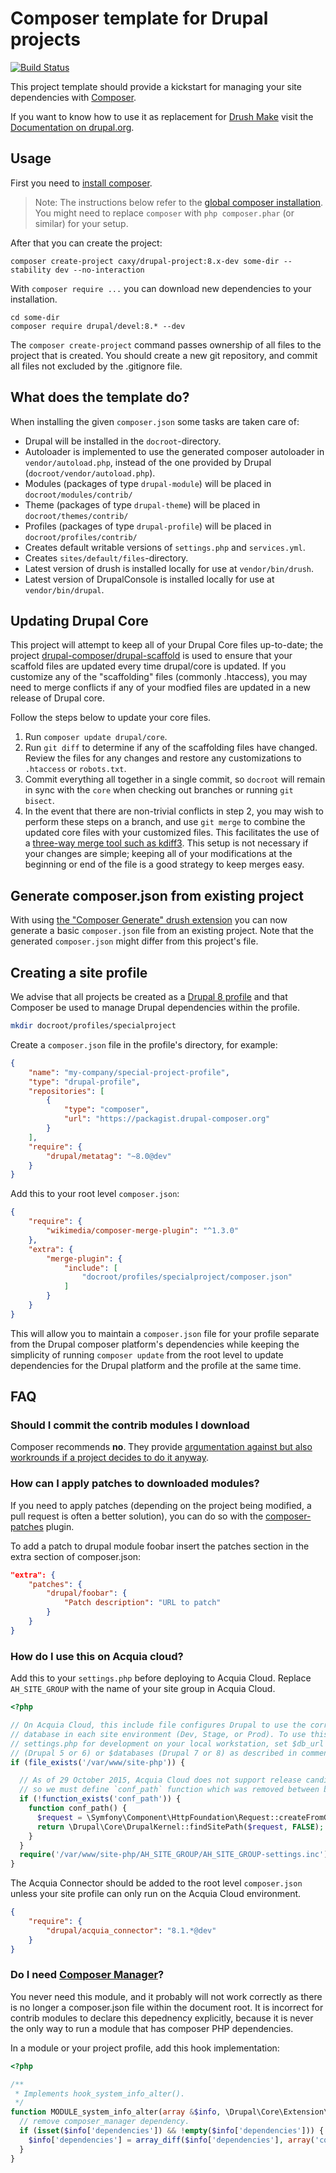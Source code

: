 # Composer template for Drupal projects

[![Build Status](https://travis-ci.org/caxy/drupal-project.svg?branch=8.x)](https://travis-ci.org/caxy/drupal-project)

This project template should provide a kickstart for managing your site
dependencies with [Composer](https://getcomposer.org/).

If you want to know how to use it as replacement for
[Drush Make](https://github.com/drush-ops/drush/blob/master/docs/make.md) visit
the [Documentation on drupal.org](https://www.drupal.org/node/2471553).

## Usage

First you need to [install composer](https://getcomposer.org/doc/00-intro.md#installation-linux-unix-osx).

> Note: The instructions below refer to the [global composer installation](https://getcomposer.org/doc/00-intro.md#globally).
You might need to replace `composer` with `php composer.phar` (or similar) 
for your setup.

After that you can create the project:

```
composer create-project caxy/drupal-project:8.x-dev some-dir --stability dev --no-interaction
```

With `composer require ...` you can download new dependencies to your 
installation.

```
cd some-dir
composer require drupal/devel:8.* --dev
```

The `composer create-project` command passes ownership of all files to the 
project that is created. You should create a new git repository, and commit 
all files not excluded by the .gitignore file.

## What does the template do?

When installing the given `composer.json` some tasks are taken care of:

* Drupal will be installed in the `docroot`-directory.
* Autoloader is implemented to use the generated composer autoloader in `vendor/autoload.php`,
  instead of the one provided by Drupal (`docroot/vendor/autoload.php`).
* Modules (packages of type `drupal-module`) will be placed in `docroot/modules/contrib/`
* Theme (packages of type `drupal-theme`) will be placed in `docroot/themes/contrib/`
* Profiles (packages of type `drupal-profile`) will be placed in `docroot/profiles/contrib/`
* Creates default writable versions of `settings.php` and `services.yml`.
* Creates `sites/default/files`-directory.
* Latest version of drush is installed locally for use at `vendor/bin/drush`.
* Latest version of DrupalConsole is installed locally for use at `vendor/bin/drupal`.

## Updating Drupal Core

This project will attempt to keep all of your Drupal Core files up-to-date; the 
project [drupal-composer/drupal-scaffold](https://github.com/drupal-composer/drupal-scaffold) 
is used to ensure that your scaffold files are updated every time drupal/core is 
updated. If you customize any of the "scaffolding" files (commonly .htaccess), 
you may need to merge conflicts if any of your modfied files are updated in a 
new release of Drupal core.

Follow the steps below to update your core files.

1. Run `composer update drupal/core`.
1. Run `git diff` to determine if any of the scaffolding files have changed. 
   Review the files for any changes and restore any customizations to 
  `.htaccess` or `robots.txt`.
1. Commit everything all together in a single commit, so `docroot` will remain in
   sync with the `core` when checking out branches or running `git bisect`.
1. In the event that there are non-trivial conflicts in step 2, you may wish 
   to perform these steps on a branch, and use `git merge` to combine the 
   updated core files with your customized files. This facilitates the use 
   of a [three-way merge tool such as kdiff3](http://www.gitshah.com/2010/12/how-to-setup-kdiff-as-diff-tool-for-git.html). This setup is not necessary if your changes are simple; 
   keeping all of your modifications at the beginning or end of the file is a 
   good strategy to keep merges easy.

## Generate composer.json from existing project

With using [the "Composer Generate" drush extension](https://www.drupal.org/project/composer_generate)
you can now generate a basic `composer.json` file from an existing project. Note
that the generated `composer.json` might differ from this project's file.

## Creating a site profile

We advise that all projects be created as a [Drupal 8 profile](https://www.drupal.org/node/2210443) and that
Composer be used to manage Drupal dependencies within the profile.

```bash
mkdir docroot/profiles/specialproject
```

Create a `composer.json` file in the profile's directory, for example:

```json
{
    "name": "my-company/special-project-profile",
    "type": "drupal-profile",
    "repositories": [
        {
            "type": "composer",
            "url": "https://packagist.drupal-composer.org"
        }
    ],
    "require": {
        "drupal/metatag": "~8.0@dev"
    }
}
```

Add this to your root level `composer.json`:

```json
{
    "require": {
        "wikimedia/composer-merge-plugin": "^1.3.0"
    },
    "extra": {
        "merge-plugin": {
            "include": [
                "docroot/profiles/specialproject/composer.json"
            ]
        }
    }
}
```

This will allow you to maintain a `composer.json` file for your profile separate
from the Drupal composer platform's dependencies while keeping the simplicity of
running `composer update` from the root level to update dependencies for the
Drupal platform and the profile at the same time.

## FAQ

### Should I commit the contrib modules I download

Composer recommends **no**. They provide [argumentation against but also 
workrounds if a project decides to do it anyway](https://getcomposer.org/doc/faqs/should-i-commit-the-dependencies-in-my-vendor-directory.md).

### How can I apply patches to downloaded modules?

If you need to apply patches (depending on the project being modified, a pull 
request is often a better solution), you can do so with the 
[composer-patches](https://github.com/cweagans/composer-patches) plugin.

To add a patch to drupal module foobar insert the patches section in the extra 
section of composer.json:
```json
"extra": {
    "patches": {
        "drupal/foobar": {
            "Patch description": "URL to patch"
        }
    }
}
```

### How do I use this on Acquia cloud?

Add this to your `settings.php` before deploying to Acquia Cloud. Replace `AH_SITE_GROUP` with the name of your site
group in Acquia Cloud.

```php
<?php

// On Acquia Cloud, this include file configures Drupal to use the correct
// database in each site environment (Dev, Stage, or Prod). To use this
// settings.php for development on your local workstation, set $db_url
// (Drupal 5 or 6) or $databases (Drupal 7 or 8) as described in comments above.
if (file_exists('/var/www/site-php')) {

  // As of 29 October 2015, Acquia Cloud does not support release candidates of Drupal 8,
  // so we must define `conf_path` function which was removed between beta15 and RC1.
  if (!function_exists('conf_path')) {
    function conf_path() {
      $request = \Symfony\Component\HttpFoundation\Request::createFromGlobals();
      return \Drupal\Core\DrupalKernel::findSitePath($request, FALSE);
    }
  }
  require('/var/www/site-php/AH_SITE_GROUP/AH_SITE_GROUP-settings.inc');
}
```

The Acquia Connector should be added to the root level `composer.json` unless your site profile
can only run on the Acquia Cloud environment.

```json
{
    "require": {
        "drupal/acquia_connector": "8.1.*@dev"
    }
}
```

### Do I need [Composer Manager](https://www.drupal.org/project/composer_manager)?

You never need this module, and it probably will not work correctly as there is no longer
a composer.json file within the document root. It is incorrect for contrib modules to
declare this depednency explicitly, because it is never the only way to run a module
that has composer PHP dependencies.

In a module or your project profile, add this hook implementation:

```php
<?php

/**
 * Implements hook_system_info_alter().
 */
function MODULE_system_info_alter(array &$info, \Drupal\Core\Extension\Extension $file, $type) {
  // remove composer_manager dependency.
  if (isset($info['dependencies']) && !empty($info['dependencies'])) {
    $info['dependencies'] = array_diff($info['dependencies'], array('composer_manager'));
  }
}
```

